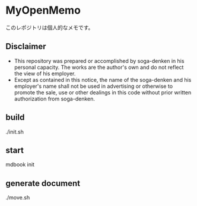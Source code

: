 # MyOpenMemo

このレポジトリは個人的なメモです。

## Disclaimer
- This repository was prepared or accomplished by soga-denken in his personal capacity. The works are the author's own and do not reflect the view  of his employer.
- Except as contained in this notice, the name of the soga-denken and his employer's name shall not be used in advertising or otherwise to promote the sale, use or other dealings in this code without prior written authorization from soga-denken.

## build
./init.sh

## start
mdbook init

## generate document
./move.sh